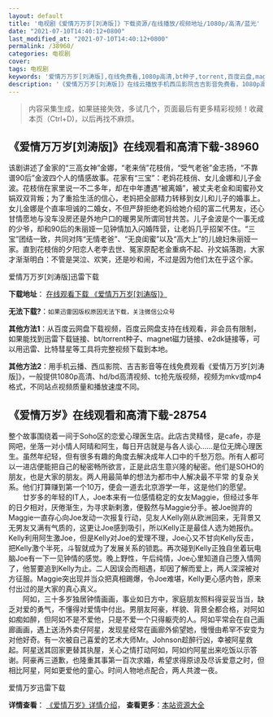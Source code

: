 ```yaml
---
layout: default
title: '电视剧《爱情万万岁[刘涛版]》下载资源/在线播放/视频地址/1080p/高清/蓝光'
date: "2021-07-10T14:40:12+0800"
last_modified_at: "2021-07-10T14:40:12+0800"
permalink: /38960/
categories: 电视剧
cover:
tags: 电视剧
keywords: '爱情万万岁[刘涛版],在线免费看,1080p高清,bt种子,torrent,百度云盘,magnet,磁力链,迅雷下载资源'
description: '《爱情万万岁[刘涛版]》在线云播放手机西瓜影院吉吉影音免费看，1080p高清bd/hd未删减完整版和tc抢先枪版，mkv/mp4格式，附带bt/torrent种子、magnet/磁力链、百度云盘、网盘资源迅雷下载链接'
---
```


>内容采集生成，如果链接失效，多试几个，页面最后有更多精彩视频！收藏本页（Ctrl+D)，以后再找不麻烦。


## 《爱情万万岁[刘涛版]》在线观看和高清下载-38960

该剧讲述了金家的“三高女神”金娜，“老来俏”花枝俏，“受气老爸”金志扬，“不靠谱90后”金波四个人的情感故事。花家有“三宝”：老妈花枝俏、女儿金娜和儿子金波。花枝俏在家里说一不二多年，却在中年遭遇“被离婚”，被丈夫老金和闺蜜孙文娟双双背叛；为了重拾生活的信心，老妈把全部精力转移到女儿和儿子的婚事上。女儿金娜是个直率坦诚的二婚女，不但严辞拒绝老妈给她介绍的富二代男友，还心甘情愿地与没车没房还是外地户口的暖男吴所谓同甘共苦。儿子金波是个一事无成的少爷，却和90后的朱丽娅一见钟情加入闪婚阵营，让老妈几乎招架不住。“三宝”团结一致，共同对阵“无情老爸”、“无良闺蜜”以及“高大上”的儿媳妇朱丽娅一家。直到花枝俏的夕阳恋人老李去世、冤家原配老金重病不起、孙文娟落跑，大家才渐渐明白：不管是哭泣、欢笑，还是吵和闹，不过是因为他们太在乎这个家。


爱情万万岁[刘涛版]迅雷下载

**下载地址**： [在线观看下载 《爱情万万岁[刘涛版]》](https://www.993dy.com//vod-detail-id-13452.html) 


**无法下载?**：`如果迅雷因版权原因无法下载，关注微信公众号 `

**其他方法1**：从百度云网盘下载视频，百度云网盘支持在线观看，非会员有限制，如果能找到迅雷下载链接、bt/torrent种子、magnet磁力链接、e2dk链接等，可以用迅雷、比特彗星等工具将完整视频下载到本地。

**其他方法2**：用手机云播、西瓜影院、吉吉影音等在线免费观看《爱情万万岁[刘涛版]》，一般提供1080p高清、hd/bd高清视频、tc抢先版视频，视频为mkv或mp4格式，不同站点视频质量和播放速度不同。


## 《爱情万岁》在线观看和高清下载-28754

整个故事围绕着一间于Soho区的恋爱心理医生店。此店古灵精怪，是cafe，亦是网吧，坐落一对小情人阿晴和阿生，每日开店就是与各人谈心……是位无牌心理医生。虽然年纪轻，但有很多有趣的角度去解决成年人口中的千愁万怨。所有人都可以一进店便能把自己的秘密畅所欲言，正是此店生意兴隆的秘密。他们是SOHO的朋友，也是大家的朋友。两人用最简单的想法为都市中人解决最不平常 的复杂关系。他们打算赚到第一个10万，便会一道去北京游学一年，这是他们的愿望。<br />　　廿岁多的年轻的IT人，Joe本来有一位感情稳定的女友Maggie，但经过多年的日夕相对，厌倦渐生，为寻求新剌激，便毅然与Maggie分手。被Joe抛弃的Maggie一直存心向Joe发动一次报复行动，见友人Kelly刚从欧洲回来，无背景又无男友又满有气质的，这更让Joe感到吸引，所以Kelly正是最佳人选为她报仇。Kelly利用阿生激Joe，但是Kelly对Joe的爱理不理，Joe心又不甘向Kelly反击，把Kelly激个半死，斗智就成为了发展关系的锁匙。再次碰到Kelly正独自坐着玩电脑Joe有一下一见钟情的感觉。晚上野性，午后纯情，Joe心里知道自己堕入情网了，他誓要追到Kelly为止。二人因误会而相遇，却因了解而爱上，两人深深被对方征服。Maggie突出现并当众把真相踢爆，令Joe难堪，Kelly更心感内咎，原来付出过的是大家的真心真义。<br />　　阿如，三十多岁独居钟情画画，事业如日方中，家庭朋友照料得妥妥当当，缺乏对爱的勇气，不懂得对爱情中付出。男朋友阿豪，样貌、背景全都合格，对阿如如痴如醉，但阿如不是不爱他，只是不爱一个只得躯壳的人。阿如平常会在自己画廊画画，遇上送汤外卖仔阿星，发现星经常在画廊外偷望她，慢慢由希罕不安变为对他好奇。有一次被自己喜爱的艺术大师Mr。Johnson趁醉行凶，幸被阿星救起。阿星送其回家更替其执屋，关心之情打动阿如，阿如约阿星出来吃饭以示答谢。阿豪再三道歉，也隆重其事第一百次求婚，希望求得原谅及尽诉爱意之时，但相比阿星，阿如更爱他的童心。时间人物地点配合，两人共渡一夜。


爱情万岁迅雷下载

**详情查看**： [《爱情万岁》详情介绍](/movie/28754/)， **查看更多**：[本站资源大全](/movie/t/all/)

